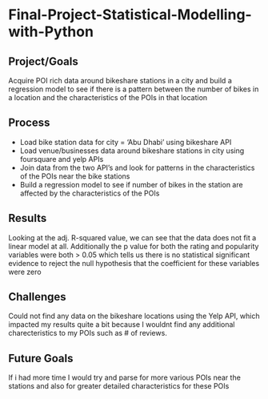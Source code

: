 # Final-Project-Statistical-Modelling-with-Python

## Project/Goals
Acquire POI rich data around bikeshare stations in a city and build a regression model to see if there is a pattern between the number of bikes in a location and the characteristics of the POIs in that location


## Process
* Load bike station data for city = ‘Abu Dhabi’ using bikeshare API
* Load venue/businesses data around bikeshare stations in city using foursquare and yelp APIs
* Join data from the two API’s and look for patterns in the  characteristics of the POIs near the bike stations
* Build a regression model to see if number of bikes in the station are affected by the characteristics of the POIs


## Results
Looking at the adj. R-squared value, we can see that the data does not fit a linear model at all. Additionally the p value for both the rating and popularity variables were both > 0.05 which tells us there is no statistical significant evidence to reject the null hypothesis that the coefficient for these variables were zero

## Challenges 
Could not find any data on the bikeshare locations using the Yelp API, which impacted my results quite a bit because I wouldnt find any additional charecteristics to my POIs such as # of reviews.

## Future Goals
If i had more time I would try and parse for more various POIs near the stations and also for greater detailed characteristics for these POIs
